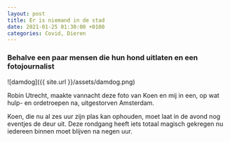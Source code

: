```yaml
---
layout: post
title: Er is niemand in de stad
date: 2021-01-25 01:30:00 +0100
categories: Covid, Dieren
---
```


### Behalve een paar mensen die hun hond uitlaten en een fotojournalist 

![damdog]({{ site.url }}/assets/damdog.png)

Robin Utrecht, maakte vannacht deze foto van Koen en mij in een, op wat hulp- en ordetroepen na, uitgestorven Amsterdam.

Koen, die nu al zes uur zijn plas kan ophouden, moet laat in de avond nog eventjes de deur uit. Deze rondgang heeft iets totaal magisch gekregen nu iedereen binnen moet blijven na negen uur.